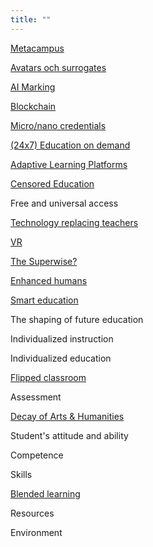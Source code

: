 ```yaml
---
title: ""
---
```


[Metacampus](metacampus.md)

[Avatars och surrogates](avatars-and-surrogates.md)

[AI Marking](ai-marking.md)

[Blockchain](blockchain.md)

[Micro/nano credentials](micro-nano-credentials.md) 

[(24x7) Education on demand](education-on-demand.md) 

[Adaptive Learning Platforms](adaptive-learning-platforms.md)

[Censored Education](censored-education.md)

Free and universal access 

[Technology replacing teachers](technology-replacing-teachers.md)

[VR](vr.md) 

[The Superwise?](superwise.md)

[Enhanced humans](enhanced-humans.md) 

[Smart education](smart-education.md)

The shaping of future education  

Individualized instruction  

Individualized education

[Flipped classroom](flipped-classroom.md)

Assessment 

[Decay of Arts & Humanities](decay-of-arts-and-humanities.md)

Student's attitude and ability  

Competence

Skills 

[Blended learning](blended-learning.md)  

Resources

Environment  

